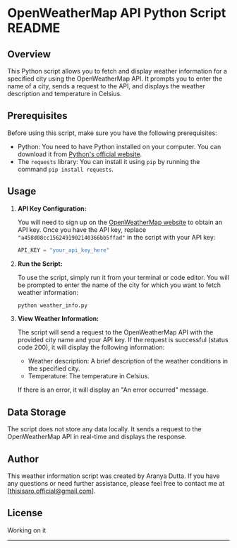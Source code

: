 # OpenWeatherMap API Python Script README

## Overview

This Python script allows you to fetch and display weather information for a specified city using the OpenWeatherMap API. It prompts you to enter the name of a city, sends a request to the API, and displays the weather description and temperature in Celsius.

## Prerequisites

Before using this script, make sure you have the following prerequisites:

- Python: You need to have Python installed on your computer. You can download it from [Python's official website](https://www.python.org/downloads/).
- The `requests` library: You can install it using `pip` by running the command `pip install requests`.

## Usage

1. **API Key Configuration:**

   You will need to sign up on the [OpenWeatherMap website](https://openweathermap.org/) to obtain an API key. Once you have the API key, replace `"a458d08cc1562491902140366bb5ffad"` in the script with your API key:

   ```python
   API_KEY = "your_api_key_here"
   ```

2. **Run the Script:**

   To use the script, simply run it from your terminal or code editor. You will be prompted to enter the name of the city for which you want to fetch weather information:

   ```python
   python weather_info.py
   ```

3. **View Weather Information:**

   The script will send a request to the OpenWeatherMap API with the provided city name and your API key. If the request is successful (status code 200), it will display the following information:

   - Weather description: A brief description of the weather conditions in the specified city.
   - Temperature: The temperature in Celsius.

   If there is an error, it will display an "An error occurred" message.

## Data Storage

The script does not store any data locally. It sends a request to the OpenWeatherMap API in real-time and displays the response.

## Author

This weather information script was created by Aranya Dutta. If you have any questions or need further assistance, please feel free to contact me at [thisisaro.official@gmail.com].

## License

Working on it

---

